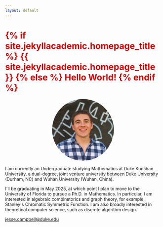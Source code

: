 ```yaml
---
layout: default
---
```


<h1 style="color: #cc0000;">
  {% if site.jekyllacademic.homepage_title %}
    {{ site.jekyllacademic.homepage_title }}
  {% else %}
    Hello World!
  {% endif %}
</h1>

<p align="center">
  <img src="/files/profile.jpg" alt="Profile photo of Jesse Campbell" style="width: 200px; border-radius: 50%;">
</p>

<p>
  I am currently an Undergraduate studying Mathematics at Duke Kunshan University, a dual-degree, joint venture university between Duke University (Durham, NC) and Wuhan University (Wuhan, China).
</p>

<p>
  I'll be graduating in May 2025, at which point I plan to move to the University of Florida to pursue a Ph.D. in Mathematics. In particular, I am interested in algebraic combinatorics and graph theory, for example, Stanley's Chromatic Symmetric Function. I am also broadly interested in theoretical computer science, such as discrete algorithm design.
</p>

<p>
  <i class="fa fa-envelope"></i>
  <a href="mailto:jesse.campbell@duke.edu">jesse.campbell@duke.edu</a>
</p>
